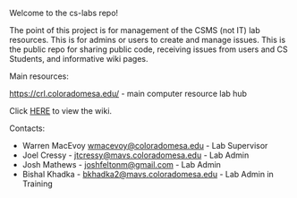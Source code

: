 Welcome to the cs-labs repo!

The point of this project is for management of the CSMS (not IT) lab resources.  This is for admins or users to
create and manage issues. This is the public repo for sharing public code, receiving issues from users and CS Students, and informative wiki pages.

Main resources:

https://crl.coloradomesa.edu/ - main computer resource lab hub

Click [HERE](https://github.com/coloradomesa/cs-labs-public/wiki) to view the wiki.


Contacts:

* Warren MacEvoy [wmacevoy@coloradomesa.edu](mailto:wmacevoy@coloradomesa.edu) - Lab Supervisor
* Joel Cressy - [jtcressy@mavs.coloradomesa.edu](mailto:jtcressy@mavs.coloradomesa.edu) - Lab Admin
* Josh Mathews - [joshfeltonm@gmail.com](mailto:joshfeltonm@gmail.com) - Lab Admin
* Bishal Khadka - [bkhadka2@mavs.coloradomesa.edu](mailto:bkhadka2@mavs.coloradomesa.edu) - Lab Admin in Training
